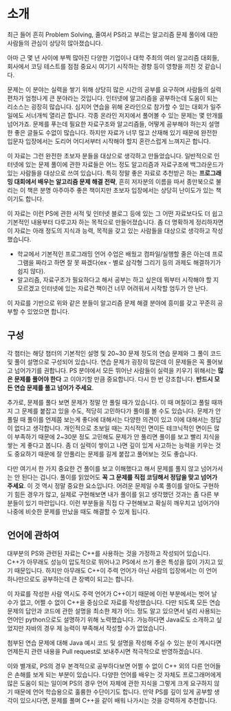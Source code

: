 # 소개

최근 들어 흔히 Problem Solving, 줄여서 PS라고 부르는 알고리즘 문제 풀이에 대한 사람들의 관심이 상당히 많아졌습니다.

아마 근 몇 년 사이에 부쩍 많아진 다양한 기업이나 대학 주최의 여러 알고리즘 대회들, 회사에서 코딩 테스트를 점점 중요시 여기기 시작하는 경향 등이 영향을 끼친 것 같습니다.

문제는 이 분야는 실력을 쌓기 위해 상당히 많은 시간의 공부를 요구하며 사람들의 실력 편차가 엄청나게 큰 분야라는 것입니다. 인터넷에 알고리즘을 공부하는데 도움이 되는 리소스는 굉장히 많습니다. 심지어 연습을 위해 온라인으로 참가할 수 있는 대회가 일주일에도 서너개씩 열리곤 합니다. 각종 온라인 저지에서 풀어볼 수 있는 문제는 몇 만개를 넘어가죠. 문제를 푸는데 필요한 자료구조와 알고리즘들, 어떻게 공부해야 하는지 설명한 좋은 글들도 수없이 많습니다. 하지만 자료가 너무 많고 산재해 있기 때문에 완전한 입문자 입장에서는 도리어 어디서부터 시작해야 할지 혼란스럽게 느껴지곤 합니다. 

이 자료는 그런 완전한 초보자 분들을 대상으로 생각하고 만들었습니다. 일반적으로 인터넷에 있는 문제 풀이에 관한 자료들은 어느 정도 알고리즘과 자료구조에 백그라운드가 있는 사람들을 대상으로 쓰여 있습니다. 특히 정말 좋은 자료로 추천받곤 하는 **프로그래밍 대회에서 배우는 알고리즘 문제 해결 전략**, 흔히 저자분의 이름을 따서 종만북으로 불리는 이 책은 분명 아주아주 좋은 책이지만 초보자 입장에서는 상당히 난이도가 있는 책이기도 합니다.

이 자료는 이런 PS에 관한 서적 및 인터넷 블로그 등에 있는 그 어떤 자료보다도 더 쉽고 기본적인 내용부터 다루고자 하는 목적으로 만들어졌습니다. 좀 더 명확하게 정리하자면 이 자료는 아래 정도의 지식과 능력, 목적을 갖고 있는 사람들을 대상으로 생각하고 작성했습니다.

- 학교에서 기본적인 프로그래밍 언어 수업은 배웠고 컴파일/실행할 줄은 아는데 프로그램을 짜라고 하면 잘 못 짜겠다(ex - 별로 삼각형 그리기 등의 과제도 해결하기가 쉽지 않다).
- 알고리즘, 자료구조가 필요하다고 해서 공부는 하고 싶은데 뭐부터 시작해야 할 지 모르겠고 인터넷에 있는 자료건 책이건 너무 어려워서 시작할 엄두가 안 난다.

이 자료를 기반으로 위와 같은 분들이 알고리즘 문제 해결 분야에 흥미를 갖고 꾸준히 공부할 수 있었으면 합니다.

## 구성

각 챕터는 해당 챕터의 기본적인 설명 및 20~30 문제 정도의 연습 문제와 그 풀이 코드 및 풀이 설명으로 구성되어 있습니다. 연습 문제가 굉장히 많은데 이 문제들은 꼭 풀어보고 넘어가기를 권합니다. PS 분야에서 모든 뛰어난 사람들이 실력을 키우기 위해서는 **많은 문제를 풀어야 한다** 고 이야기할 만큼 중요합니다. 다시 한 번 강조합니다. **반드시 모든 연습 문제를 풀고 넘어가 주세요**.

추가로, 문제를 풀다 보면 문제가 정말 안 풀릴 때가 있습니다. 이 때 며칠이고 풀릴 때까지 그 문제를 붙잡고 있을 수도, 적당히 고민하다가 풀이를 볼 수도 있습니다. 문제가 안 풀릴 때 풀이를 언제쯤 보는게 좋다에 대해서는 다양한 의견이 있고 이에 대해서는 정답이 없다고 생각합니다. 개인적으로 초보일 때는 지식적인 면이든 테크닉적인 면이든 많이 부족하기 때문에 2~30분 정도 고민해도 문제가 안 풀리면 풀이를 보고 빨리 지식을 쌓는 게 좋다고 봅니다. 좀 더 실력이 쌓이고 나면 깊이 있게 사고하는 능력을 키우는 것도 중요하기 때문에 잘 안풀리는 문제를 길게 붙잡고 풀어보는 것도 좋습니다.

다만 여기서 한 가지 중요한 건 풀이를 보고 이해했다고 해서 문제를 풀지 않고 넘어가서는 안 된다는 겁니다. 풀이를 읽었어도 **꼭 그 문제를 직접 코딩해서 정답을 맞고 넘어가 주세요**. 이 것 역시 정말 중요한 요소입니다. 어려운 문제일 수록 풀이를 알아도 구현하기 힘든 경우가 많고, 실제로 구현해보면 내가 풀이를 읽고 생각했던 것과는 좀 다른 부분들이 있기 마련입니다. 이런 부분들을 직접 다 구현해보고 확실히 깨우치고 넘어가야 나중에 비슷한 문제를 만났을 때도 해결할 수 있게 됩니다.

## 언어에 관하여

대부분의 PS와 관련된 자료는 C++를 사용하는 것을 가정하고 작성되어 있습니다. C++가 아무래도 성능이 압도적으로 뛰어나고 PS에서 쓰기 좋은 특성을 많이 가지고 있기 때문입니다. 하지만 아무래도 C++이 주력 언어가 아닌 사람의 입장에서는 이 언어 하나만으로도 공부하는데 큰 장벽이 되고는 합니다.

이 자료를 작성한 사람 역시도 주력 언어가 C++이기 때문에 이런 부분에서는 벗어 날 수가 없고, 어쩔 수 없이 C++을 중심으로 자료를 작성했습니다. 다만 되도록 모든 연습 문제의 답안과 코드에 관한 설명을 최소한 제가 어느 정도 알고 있으면서 널리 사용되는 언어인 python으로도 설명하기 위해 노력했습니다. 가능하다면 Java로도 소개하고 싶었지만 자바의 경우 제 능력이 부족해서 작성할 수가 없었습니다.

첨부된 연습 문제에 대해 Java 예시 코드 및 설명을 작성해 주실 수 있는 분이 계시다면 언제든지 관련 내용을 Pull request로 보내주시면 적극적으로 반영하겠습니다.

이와 별개로, PS의 경우 본격적으로 공부하다보면 어쩔 수 없이 C++ 외의 다른 언어들은 손해를 보게 되는 부분이 있습니다. 다양한 언어를 배우는 것 자체도 프로그래머에게 많은 도움이 되는 일이며 PS의 경우 언어 자체에 관한 지식을 그렇게 크게 요구하지 않기 때문에 언어 학습용으로 훌륭한 수단이기도 합니다. 만약 PS를 깊이 있게 공부할 생각이 있으시다면, 문제를 풀며 C++을 같이 배워 나가시는 것을 강력하게 추천합니다.